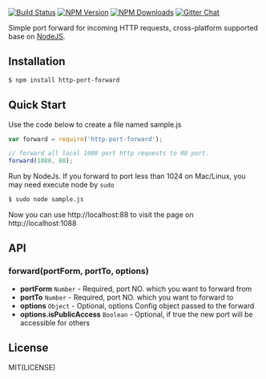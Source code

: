 
[![Build Status][build-status]][build-url] 
[![NPM Version][npm-version]][npm-url] 
[![NPM Downloads][npm-downloads-image]][npm-url]
[![Gitter Chat][gitter-image]][gitter-url]

Simple port forward for incoming HTTP requests, cross-platform supported base on [NodeJS](http://nodejs.org).
  
## Installation

```bash
$ npm install http-port-forward
```

## Quick Start

Use the code below to create a file named sample.js

```js
var forward = require('http-port-forward');

// forward all local 1088 port http requests to 88 port.
forward(1088, 88);
```

Run by NodeJs. If you forward to port less than 1024 on Mac/Linux, you may need execute node by `sudo`

```bash
$ sudo node sample.js
```

Now you can use http://localhost:88 to visit the page on http://localhost:1088

## API

### forward(portForm, portTo, options)

- **portForm** `Number` - Required, port NO. which you want to forward from
- **portTo** `Number` - Required, port NO. which you want to forward to
- **options** `Object` - Optional, options Config object passed to the forward
- **options.isPublicAccess** `Boolean` - Optional, if true the new port will be accessible for others

## License

MIT(LICENSE)

[build-status]: https://api.travis-ci.org/meicj/node-http-port-forward.svg?branch=master&style=flat
[build-url]: https://travis-ci.org/meicj/node-http-port-forward
[npm-version]: https://img.shields.io/npm/v/http-port-forward.svg?label=npm%20package
[npm-url]: https://npmjs.org/package/http-port-forward
[npm-downloads-image]: https://img.shields.io/npm/dm/http-port-forward.svg?label=npm%20downloads
[gitter-image]: https://badges.gitter.im/meicj/node-http-port-forward.svg
[gitter-url]: https://gitter.im/meicj/node-http-port-forward?utm_source=badge&utm_medium=badge&utm_campaign=pr-badge&utm_content=badge
